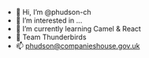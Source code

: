 - 👋 Hi, I’m @phudson-ch
- 👀 I’m interested in ...
- 🌱 I’m currently learning Camel & React
- 💞️ Team Thunderbirds
- 📫 phudson@companieshouse.gov.uk

<!---
phudson-ch/phudson-ch is a ✨ special ✨ repository because its `README.md` (this file) appears on your GitHub profile.
You can click the Preview link to take a look at your changes.
--->

